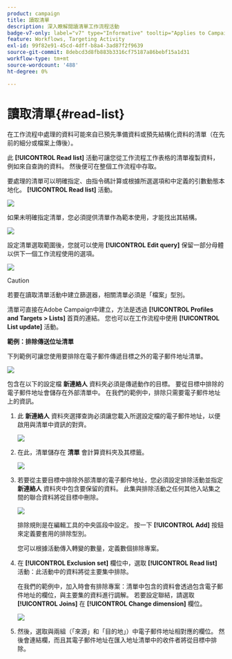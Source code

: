 ```yaml
---
product: campaign
title: 讀取清單
description: 深入瞭解閱讀清單工作流程活動
badge-v7-only: label="v7" type="Informative" tooltip="Applies to Campaign Classic v7 only"
feature: Workflows, Targeting Activity
exl-id: 99f82e91-45cd-4dff-b8a4-3ad87f2f9639
source-git-commit: 8debcd3d8fb883b3316cf75187a86bebf15a1d31
workflow-type: tm+mt
source-wordcount: '488'
ht-degree: 0%

---
```


# 讀取清單{#read-list}



在工作流程中處理的資料可能來自已預先準備資料或預先結構化資料的清單（在先前的細分或檔案上傳後）。

此 **[!UICONTROL Read list]** 活動可讓您從工作流程工作表格的清單複製資料，例如來自查詢的資料。 然後便可在整個工作流程中存取。

要處理的清單可以明確指定、由指令碼計算或根據所選選項和中定義的引數動態本地化。 **[!UICONTROL Read list]** 活動。

![](assets/list_edit_select_option_01.png)

如果未明確指定清單，您必須提供清單作為範本使用，才能找出其結構。

![](assets/s_advuser_list_template_select.png)

設定清單選取範圍後，您就可以使用 **[!UICONTROL Edit query]** 保留一部分母體以供下一個工作流程使用的選項。

![](assets/wf_readlist_1.png)

>[!CAUTION]
>
>若要在讀取清單活動中建立篩選器，相關清單必須是「檔案」型別。

清單可直接在Adobe Campaign中建立，方法是透過 **[!UICONTROL Profiles and Targets > Lists]** 首頁的連結。 您也可以在工作流程中使用 **[!UICONTROL List update]** 活動。

**範例：排除傳送位址清單**

下列範例可讓您使用要排除在電子郵件傳遞目標之外的電子郵件地址清單。

![](assets/s_advuser_list_read_sample_1.png)

包含在以下的設定檔 **新連絡人** 資料夾必須是傳遞動作的目標。 要從目標中排除的電子郵件地址會儲存在外部清單中。 在我們的範例中，排除只需要電子郵件地址上的資訊。

1. 此 **新連絡人** 資料夾選擇查詢必須讓您載入所選設定檔的電子郵件地址，以便啟用與清單中資訊的對齊。

   ![](assets/s_advuser_list_read_sample_0.png)

1. 在此，清單儲存在 **清單** 會計算資料夾及其標籤。

   ![](assets/s_advuser_list_read_sample_2.png)

1. 若要從主要目標中排除外部清單的電子郵件地址，您必須設定排除活動並指定 **新連絡人** 資料夾中包含要保留的資料。 此集與排除活動之任何其他入站集之間的聯合資料將從目標中刪除。

   ![](assets/s_advuser_list_read_sample_3.png)

   排除規則是在編輯工具的中央區段中設定。 按一下 **[!UICONTROL Add]** 按鈕來定義要套用的排除型別。

   您可以根據活動傳入轉變的數量，定義數個排除專案。

1. 在 **[!UICONTROL Exclusion set]** 欄位中，選取 **[!UICONTROL Read list]** 活動：此活動中的資料將從主要集中排除。

   在我們的範例中，加入時會有排除專案：清單中包含的資料會透過包含電子郵件地址的欄位，與主要集的資料進行調解。 若要設定聯結，請選取 **[!UICONTROL Joins]** 在 **[!UICONTROL Change dimension]** 欄位。

   ![](assets/s_advuser_list_read_sample_4.png)

1. 然後，選取與兩組（「來源」和「目的地」）中電子郵件地址相對應的欄位。 然後會連結欄，而且其電子郵件地址在匯入地址清單中的收件者將從目標中排除。
